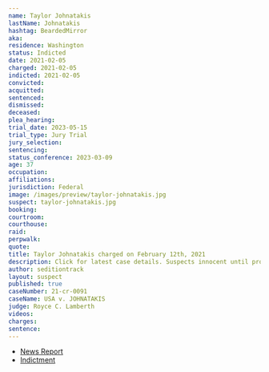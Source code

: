 ```yaml
---
name: Taylor Johnatakis
lastName: Johnatakis
hashtag: BeardedMirror
aka:
residence: Washington
status: Indicted
date: 2021-02-05
charged: 2021-02-05
indicted: 2021-02-05
convicted:
acquitted:
sentenced:
dismissed:
deceased:
plea_hearing:
trial_date: 2023-05-15
trial_type: Jury Trial
jury_selection:
sentencing:
status_conference: 2023-03-09
age: 37
occupation:
affiliations:
jurisdiction: Federal
image: /images/preview/taylor-johnatakis.jpg
suspect: taylor-johnatakis.jpg
booking:
courtroom:
courthouse:
raid:
perpwalk:
quote:
title: Taylor Johnatakis charged on February 12th, 2021
description: Click for latest case details. Suspects innocent until proven guilty.
author: seditiontrack
layout: suspect
published: true
caseNumber: 21-cr-0091
caseName: USA v. JOHNATAKIS
judge: Royce C. Lamberth
videos:
charges:
sentence:
---
```

- [News Report](https://www.seattletimes.com/seattle-news/fourth-washington-state-resident-charged-in-us-capitol-breach/)
- [Indictment](https://www.justice.gov/usao-dc/case-multi-defendant/file/1377921/download)
